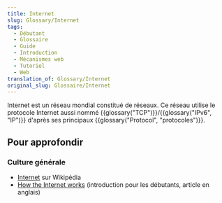 ```yaml
---
title: Internet
slug: Glossary/Internet
tags:
  - Débutant
  - Glossaire
  - Guide
  - Introduction
  - Mécanismes web
  - Tutoriel
  - Web
translation_of: Glossary/Internet
original_slug: Glossaire/Internet
---
```

Internet est un réseau mondial constitué de réseaux. Ce réseau utilise le protocole Internet aussi nommé {{glossary("TCP")}}/{{glossary("IPv6", "IP")}} d'après ses principaux {{glossary("Protocol", "protocoles")}}.

## Pour approfondir

### Culture générale

- [Internet](http://fr.wikipedia.org/wiki/Internet) sur Wikipédia
- [How the Internet works](/fr/Learn/How_the_Internet_works) (introduction pour les débutants, article en anglais)
